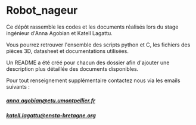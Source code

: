 # Robot_nageur
Ce dépôt rassemble les codes et les documents réalisés lors du stage ingénieur d'Anna Agobian et Katell Lagattu.

Vous pourrez retrouver l'ensemble des scripts python et C, les fichiers des pièces 3D, datasheet et documentations utilisées.

Un README a été créé pour chacun des dossier afin d'ajouter une description plus détaillée des documents disponibles.


Pour tout renseignement supplémentaire contactez nous via les emails suivants :
##### anna.agobian@etu.umontpellier.fr
##### katell.lagattu@ensta-bretagne.org
